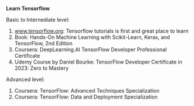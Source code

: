 **Learn Tensorflow**

Basic to Internediate level:
1. www.tensorflow.org: Tensorflow tutorials is first and great place to learn
2. Book: Hands-On Machine Learning with Scikit-Learn, Keras, and TensorFlow, 2nd Edition
3. Coursera: DeepLearning.AI TensorFlow Developer Professional Certificate
4. Udemy Course by Daniel Bourke: TensorFlow Developer Certificate in 2023: Zero to Mastery

Advanced level:
1. Coursera: TensorFlow: Advanced Techniques Specialization
2. Coursera: TensorFlow: Data and Deployment Specialization
